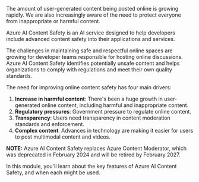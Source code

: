 The amount of user-generated content being posted online is growing rapidly. We are also increasingly aware of the need to protect everyone from inappropriate or harmful content.

Azure AI Content Safety is an AI service designed to help developers include advanced content safety into their applications and services.

The challenges in maintaining safe and respectful online spaces are growing for developer teams responsible for hosting online discussions. Azure AI Content Safety identifies potentially unsafe content and helps organizations to comply with regulations and meet their own quality standards.

The need for improving online content safety has four main drivers:

1. **Increase in harmful content**: There's been a huge growth in user-generated online content, including harmful and inappropriate content.
2. **Regulatory pressures**: Government pressure to regulate online content.
3. **Transparency**: Users need transparency in content moderation standards and enforcement.
4. **Complex content**: Advances in technology are making it easier for users to post multimodal content and videos.

**NOTE:**  Azure AI Content Safety replaces Azure Content Moderator, which was deprecated in February 2024 and will be retired by February 2027.

In this module, you'll learn about the key features of Azure AI Content Safety, and when each might be used.
